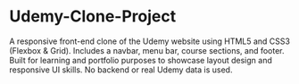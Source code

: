 # Udemy-Clone-Project
A responsive front-end clone of the Udemy website using HTML5 and CSS3 (Flexbox &amp; Grid). Includes a navbar, menu bar, course sections, and footer. Built for learning and portfolio purposes to showcase layout design and responsive UI skills. No backend or real Udemy data is used.
